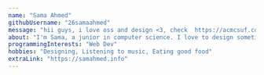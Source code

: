```yaml
---
name: "Sama Ahmed"
githubUsername: "26samaahmed"
message: "hii guys, i love oss and design <3, check  https://acmcsuf.com/------r--"
about: "I'm Sama, a junior in computer science. I love to design sometimes :)"
programmingInterests: "Web Dev"
hobbies: "Designing, Listening to music, Eating good food"
extraLink: "https://samahmed.info"
---
```

